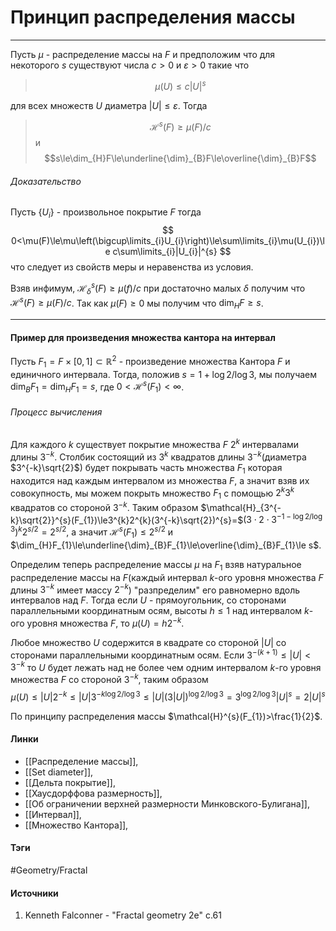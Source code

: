 # Принцип распределения массы
***
Пусть $\mu$ - распределение массы на $F$ и предположим что для некоторого $s$ существуют числа $c>0$ и $\varepsilon>0$ такие что
>$$\mu(U)\le c|U|^{s}$$

для всех множеств $U$ диаметра $|U|\le\varepsilon$. Тогда 
>$$\mathcal{H}^{s}(F)\ge\mu(F)/c$$ и $$s\le\dim_{H}F\le\underline{\dim}_{B}F\le\overline{\dim}_{B}F$$

###### Доказательство
Пусть $\{U_{i}\}$ - произвольное покрытие $F$ тогда
$$
0<\mu(F)\le\mu\left(\bigcup\limits_{i}U_{i}\right)\le\sum\limits_{i}\mu(U_{i})\le c\sum\limits_{i}|U_{i}|^{s}
$$
что следует из свойств меры и неравенства из условия.

Взяв инфимум, $\mathcal{H}_{\delta}^{s}(F)\ge\mu(f)/c$ при достаточно малых $\delta$ получим что $\mathcal{H}^{s}(F)\ge\mu(F)/c$.
Так как $\mu(F)\ge0$ мы получим что $\dim_{H}F\ge s$.
***
#### Пример для произведения множества кантора на интервал
Пусть $F_{1}=F\times[0,1]\subset\mathbb{R}^{2}$ - произведение множества Кантора $F$ и единичного интервала. Тогда, положив $s=1+\log2/\log3$, мы получаем $\dim_{B}F_{1}=\dim_{H}F_{1}=s$, где $0<\mathcal{H}^{s}(F_{1})<\infty$.
###### Процесс вычисления
Для каждого $k$ существует покрытие множества $F$ $2^{k}$ интервалами длины $3^{-k}$. Столбик состоящий из $3^{k}$ квадратов длины $3^{-k}$(диаметра $3^{-k}\sqrt{2}$) будет покрывать часть множества $F_{1}$ которая находится над каждым интервалом из множества $F$, а значит взяв их совокупность, мы можем покрыть множество $F_{1}$ с помощью $2^{k}3^{k}$ квадратов со стороной $3^{-k}$. Таким образом $\mathcal{H}_{3^{-k}\sqrt{2}}^{s}(F_{1})\le3^{k}2^{k}(3^{-k}\sqrt{2})^{s}=$$(3\cdot2\cdot3^{-1-\log2/\log3})^{k}2^{s/2}=2^{s/2}$, а значит $\mathcal{H}^{s}(F_{1})\le2^{s/2}$ и $\dim_{H}F_{1}\le\underline{\dim}_{B}F_{1}\le\overline{\dim}_{B}F_{1}\le s$.

Определим теперь распределение массы $\mu$ на $F_{1}$ взяв натуральное распределение массы на $F$(каждый интервал $k$-ого уровня множества $F$ длины $3^{-k}$ имеет массу $2^{-k}$) "разпределим" его равномерно вдоль интервалов над $F$. Тогда если $U$ - прямоугольник, со сторонами параллельными координатным осям, высоты $h\le1$ над интервалом $k$-ого уровня множества $F$, то $\mu(U)=h2^{-k}$.

Любое множество $U$ содержится в квадрате со стороной $|U|$ со сторонами параллельными координатным осям. Если $3^{-(k+1)}\le|U|<3^{-k}$ то $U$ будет лежать над не более чем одним интервалом $k$-го уровня множества $F$ со стороной $3^{-k}$, таким образом
$$
\mu(U)\le|U|2^{-k}\le|U|3^{-k\log2/\log3}\le|U|(3|U|)^{\log2/\log3}=3^{\log2/\log3}|U|^{s}=2|U|^{s}
$$ 
 
По принципу распределения массы $\mathcal{H}^{s}(F_{1})>\frac{1}{2}$.
#### Линки
- [[Распределение массы]],
- [[Set diameter]],
- [[Дельта покрытие]],
- [[Хаусдорффова размерность]],
- [[Об ограничении верхней размерности Минковского-Булигана]],
- [[Интервал]],
- [[Множество Кантора]],
#### Тэги
 #Geometry/Fractal 
#### Источники
1. Kenneth Falconner - "Fractal geometry 2e" c.61